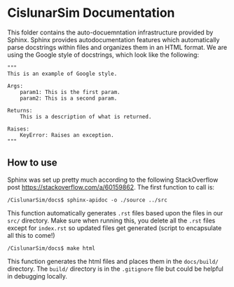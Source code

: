# CislunarSim Documentation

This folder contains the auto-docuemntation infrastructure provided by Sphinx. Sphinx provides autodocumentation features which automatically parse docstrings within files and organizes them in an HTML format. We are using the Google style of docstrings, which look like the following:

```
"""
This is an example of Google style.

Args:
    param1: This is the first param.
    param2: This is a second param.

Returns:
    This is a description of what is returned.

Raises:
    KeyError: Raises an exception.
"""
```

## How to use
Sphinx was set up pretty much according to the following StackOverflow post https://stackoverflow.com/a/60159862. The first function to call is:
```console
/CislunarSim/docs$ sphinx-apidoc -o ./source ../src
```
This function automatically generates `.rst` files based upon the files in our `src/` directory. Make sure when running this, you delete all the `.rst` files except for `index.rst` so updated files get generated (script to encapsulate all this to come!)
```console
/CislunarSim/docs$ make html
```
This function generates the html files and places them in the `docs/build/` directory. The `build/` directory is in the `.gitignore` file but could be helpful in debugging locally.
